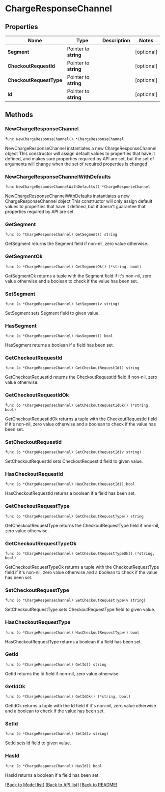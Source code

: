 # ChargeResponseChannel

## Properties

Name | Type | Description | Notes
------------ | ------------- | ------------- | -------------
**Segment** | Pointer to **string** |  | [optional] 
**CheckoutRequestId** | Pointer to **string** |  | [optional] 
**CheckoutRequestType** | Pointer to **string** |  | [optional] 
**Id** | Pointer to **string** |  | [optional] 

## Methods

### NewChargeResponseChannel

`func NewChargeResponseChannel() *ChargeResponseChannel`

NewChargeResponseChannel instantiates a new ChargeResponseChannel object
This constructor will assign default values to properties that have it defined,
and makes sure properties required by API are set, but the set of arguments
will change when the set of required properties is changed

### NewChargeResponseChannelWithDefaults

`func NewChargeResponseChannelWithDefaults() *ChargeResponseChannel`

NewChargeResponseChannelWithDefaults instantiates a new ChargeResponseChannel object
This constructor will only assign default values to properties that have it defined,
but it doesn't guarantee that properties required by API are set

### GetSegment

`func (o *ChargeResponseChannel) GetSegment() string`

GetSegment returns the Segment field if non-nil, zero value otherwise.

### GetSegmentOk

`func (o *ChargeResponseChannel) GetSegmentOk() (*string, bool)`

GetSegmentOk returns a tuple with the Segment field if it's non-nil, zero value otherwise
and a boolean to check if the value has been set.

### SetSegment

`func (o *ChargeResponseChannel) SetSegment(v string)`

SetSegment sets Segment field to given value.

### HasSegment

`func (o *ChargeResponseChannel) HasSegment() bool`

HasSegment returns a boolean if a field has been set.

### GetCheckoutRequestId

`func (o *ChargeResponseChannel) GetCheckoutRequestId() string`

GetCheckoutRequestId returns the CheckoutRequestId field if non-nil, zero value otherwise.

### GetCheckoutRequestIdOk

`func (o *ChargeResponseChannel) GetCheckoutRequestIdOk() (*string, bool)`

GetCheckoutRequestIdOk returns a tuple with the CheckoutRequestId field if it's non-nil, zero value otherwise
and a boolean to check if the value has been set.

### SetCheckoutRequestId

`func (o *ChargeResponseChannel) SetCheckoutRequestId(v string)`

SetCheckoutRequestId sets CheckoutRequestId field to given value.

### HasCheckoutRequestId

`func (o *ChargeResponseChannel) HasCheckoutRequestId() bool`

HasCheckoutRequestId returns a boolean if a field has been set.

### GetCheckoutRequestType

`func (o *ChargeResponseChannel) GetCheckoutRequestType() string`

GetCheckoutRequestType returns the CheckoutRequestType field if non-nil, zero value otherwise.

### GetCheckoutRequestTypeOk

`func (o *ChargeResponseChannel) GetCheckoutRequestTypeOk() (*string, bool)`

GetCheckoutRequestTypeOk returns a tuple with the CheckoutRequestType field if it's non-nil, zero value otherwise
and a boolean to check if the value has been set.

### SetCheckoutRequestType

`func (o *ChargeResponseChannel) SetCheckoutRequestType(v string)`

SetCheckoutRequestType sets CheckoutRequestType field to given value.

### HasCheckoutRequestType

`func (o *ChargeResponseChannel) HasCheckoutRequestType() bool`

HasCheckoutRequestType returns a boolean if a field has been set.

### GetId

`func (o *ChargeResponseChannel) GetId() string`

GetId returns the Id field if non-nil, zero value otherwise.

### GetIdOk

`func (o *ChargeResponseChannel) GetIdOk() (*string, bool)`

GetIdOk returns a tuple with the Id field if it's non-nil, zero value otherwise
and a boolean to check if the value has been set.

### SetId

`func (o *ChargeResponseChannel) SetId(v string)`

SetId sets Id field to given value.

### HasId

`func (o *ChargeResponseChannel) HasId() bool`

HasId returns a boolean if a field has been set.


[[Back to Model list]](../README.md#documentation-for-models) [[Back to API list]](../README.md#documentation-for-api-endpoints) [[Back to README]](../README.md)


